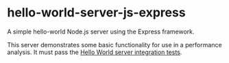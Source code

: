 # hello-world-server-js-express

A simple hello-world Node.js server using the Express framework.

This server demonstrates some basic functionality for use in a performance analysis. It must pass
the [Hello World server integration tests](https://github.com/MorganR/hello-world-server-test).
